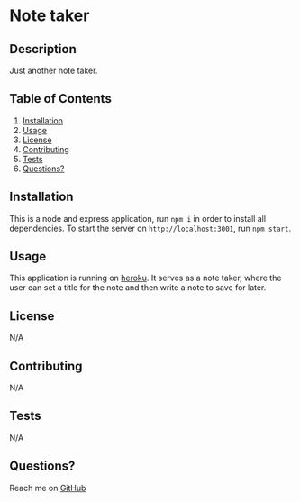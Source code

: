 # Note taker
## Description
Just another note taker.
## Table of Contents
1. [Installation](https://github.com/rau1avi1a/README-generator#installation)
2. [Usage](https://github.com/rau1avi1a/README-generator#usage)
3. [License](https://github.com/rau1avi1a/README-generator#license)
4. [Contributing](https://github.com/rau1avi1a/README-generator#contributing)
5. [Tests](https://github.com/rau1avi1a/README-generator#tests)
6. [Questions?](https://github.com/rau1avi1a/README-generator#questions)
## Installation
This is a node and express application, run `npm i` in order to install all dependencies. To start the server on `http://localhost:3001`, run `npm start`.
## Usage
This application is running on [heroku](https://takenotes.herokuapp.com/). It serves as a note taker, where the user can set a title for the note and then write a note to save for later.

## License
N/A
## Contributing
N/A
## Tests
N/A
## Questions?
Reach me on [GitHub](https://github.com/rau1avi1a)
